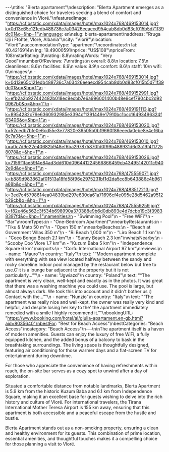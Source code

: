 ---\ntitle: "Blerta apartament"\ndescription: "Blerta Apartment emerges as a distinguished choice for travelers seeking a blend of comfort and convenience in Vlorë."\nfeaturedImage: "https://cf.bstatic.com/xdata/images/hotel/max1024x768/469153014.jpg?k=0d13e65c121edb488736c7a03426eeaecd954cab8db0d83cf015b5d71f39dc01&o=&hp=1"\nlanguage: en\nslug: blerta-apartament\naddress: "Rruga Uji i Ftohte, Vlorë, Albania"\ncity: "Vlorë"\nlocation: "Vlorë"\naccommodationType: "apartment"\ncoordinates:\n  lat: 40.4216914\n  lng: 19.49000591\nprice: "US$108"\npriceFrom: 108\nstarRating: 3\nrating: 8.8\nratingWords: "Very Good"\nnumberOfReviews: 7\nratings:\n  overall: 8.8\n  location: 7.5\n  cleanliness: 8.6\n  facilities: 8.9\n  value: 8.9\n  comfort: 8.6\n  staff: 10\n  wifi: 0\nimages:\n  - "https://cf.bstatic.com/xdata/images/hotel/max1024x768/469153014.jpg?k=0d13e65c121edb488736c7a03426eeaecd954cab8db0d83cf015b5d71f39dc01&o=&hp=1"\n  - "https://cf.bstatic.com/xdata/images/hotel/max1024x768/469152991.jpg?k=efb2a2b927442482b018ec9ecbb7e6a996001400b48e9cef7904bc2d920967b0&o=&hp=1"\n  - "https://cf.bstatic.com/xdata/images/hotel/max1024x768/469191113.jpg?k=8954282c79e6360932985e3394cf1391449e17910bc1bcc16493496324f63406&o=&hp=1"\n  - "https://cf.bstatic.com/xdata/images/hotel/max1024x768/469153020.jpg?k=52cedb7bfe0e6cd55e3e77820e36505b0bf9660f86eeeda0ebe8e4ef6ba8c7a0&o=&hp=1"\n  - "https://cf.bstatic.com/xdata/images/hotel/max1024x768/469153010.jpg?k=a0c7d9e22e40682b948ef6ba297875870fd0f99b488931d6d3a19f4f17258078&o=&hp=1"\n  - "https://cf.bstatic.com/xdata/images/hotel/max1024x768/469153026.jpg?k=7156f1fae59f4e84ad3dd610d096441224566866459cb43495142011c9402e9d&o=&hp=1"\n  - "https://cf.bstatic.com/xdata/images/hotel/max1024x768/475559071.jpg?k=b889d983862af01513a18fd58f96e2975231bf1d2da5cc8b643886c4b961a68b&o=&hp=1"\n  - "https://cf.bstatic.com/xdata/images/hotel/max1024x768/483512213.jpg?k=3ed7c45798614ea04839bd297e630da61a71696cf4e095e28d5462a9512b29cb&o=&hp=1"\n  - "https://cf.bstatic.com/xdata/images/hotel/max1024x768/475559259.jpg?k=f82e46e562c3f534b698990a370388e9b6d0db893e4d7dcbb19c3f39838397fd&o=&hp=1"\namenities:\n  - "Swimming Pool"\n  - "Free WiFi"\n  - "Bar"\nroomTypes:\n  - "One-Bedroom Apartment"\nnearbyRestaurants:\n  - "Tiku & Mato 50 m"\n  - "Open 150 m"\nnearbyBeaches:\n  - "Beach at Government Villas 350 m"\n  - "Ri Beach 1,000 m"\n  - "Liro Beach 1.1 km"\n  - "Coco Bongo Beach 2.1 km"\n  - "Sunny Beach 2.3 km"\nwhatsNearby:\n  - "Scooby Doo Vlore 1.7 km"\n  - "Kuzum Baba 5 km"\n  - "Independence Square 6 km"\nairports:\n  - "Corfu International Airport 97 km"\nreviews:\n  - name: "Mauro"\n    country: "Italy"\n    text: "“Modern apartment complete with everything with sea view located halfway between the sandy and rocky shoreline.Indoor pool managed by the restaurant below but free to use.C'it is a lounge bar adjacent to the property but it is not particularly...”"\n  - name: "Jgwiazd"\n    country: "Poland"\n    text: "“The apartment is very clean, well-kept and exactly as in the photos. It was great that there was a washing machine you could use. The pool is large, but almost always dark. We took this into account and it didn't bother us :) Contact with the...”"\n  - name: "Nunzio"\n    country: "Italy"\n    text: "“The apartment was really nice and well-kept, the owner was really very kind and helpful, and despite losing her key to the' the apartment immediately remedied with a smile I highly recommend it.”"\nbookingURL: "https://www.booking.com/hotel/al/giulia-apartament.en-gb.html?aid=8035640"\nbestFor: "Best for Beach Access"\nbestCategories: "Beach Access"\ncategory: "Beach Access"\n---\n\nThe apartment itself is a haven of modern amenities. Guests can enjoy the luxury of free WiFi, a fully equipped kitchen, and the added bonus of a balcony to bask in the breathtaking surroundings. The living space is thoughtfully designed, featuring air conditioning for those warmer days and a flat-screen TV for entertainment during downtime.

For those who appreciate the convenience of having refreshments within reach, the on-site bar serves as a cozy spot to unwind after a day of exploration. 

Situated a comfortable distance from notable landmarks, Blerta Apartment is 5.9 km from the historic Kuzum Baba and 6.1 km from Independence Square, making it an excellent base for guests wishing to delve into the rich history and culture of Vlorë. For international travelers, the Tirana International Mother Teresa Airport is 155 km away, ensuring that this apartment is both accessible and a peaceful escape from the hustle and bustle.

Blerta Apartment stands out as a non-smoking property, ensuring a clean and healthy environment for its guests. This combination of prime location, essential amenities, and thoughtful touches makes it a compelling choice for those planning a visit to Vlorë.
